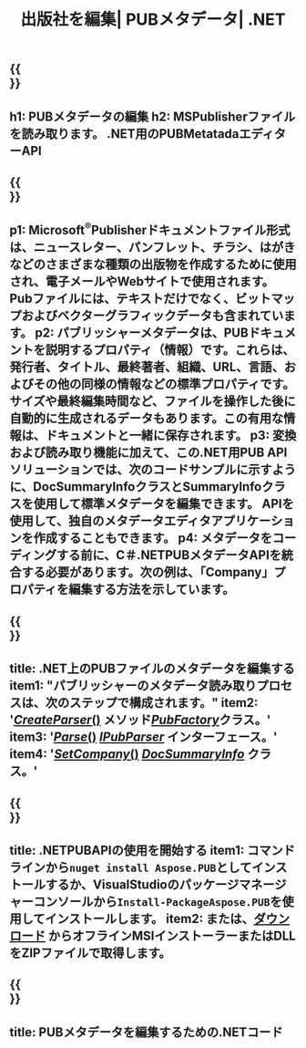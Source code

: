 ﻿---
translation: true
template: /_templates/metadata-net.md
title: 出版社を編集| PUBメタデータ| .NET
description: クロスプラットフォームのPUB.NETAPIソリューションを使用して、パブリッシャーファイルのメタデータを読み取ります。オンプレミスの.NETAPIを使用すると、SummaryInfoプロパティとDocSummaryInfoプロパティにアクセスできます。
url: /net/metadata/pub/
metakeywords: パブメタデータネットの編集、パブファイルメタデータC＃、パブリッシャーメタデータエディター.net、パブファイルメタデータC＃の読み取り、パブメタデータ.netの読み取り
family: pub
platformtag: net
feature: metadata
aliases: / net / metadata /
---

{{<section banner>}}
---
h1: PUBメタデータの編集
h2: MSPublisherファイルを読み取ります。 .NET用のPUBMetatadaエディターAPI
---

{{<section overview>}}
---
p1: Microsoft<sup>®</sup>Publisherドキュメントファイル形式は、ニュースレター、パンフレット、チラシ、はがきなどのさまざまな種類の出版物を作成するために使用され、電子メールやWebサイトで使用されます。 Pubファイルには、テキストだけでなく、ビットマップおよびベクターグラフィックデータも含まれています。
p2: パブリッシャーメタデータは、PUBドキュメントを説明するプロパティ（情報）です。これらは、発行者、タイトル、最終著者、組織、URL、言語、およびその他の同様の情報などの標準プロパティです。サイズや最終編集時間など、ファイルを操作した後に自動的に生成されるデータもあります。この有用な情報は、ドキュメントと一緒に保存されます。
p3: 変換および読み取り機能に加えて、この.NET用PUB APIソリューションでは、次のコードサンプルに示すように、DocSummaryInfoクラスとSummaryInfoクラスを使用して標準メタデータを編集できます。 APIを使用して、独自のメタデータエディタアプリケーションを作成することもできます。
p4: メタデータをコーディングする前に、C＃.NETPUBメタデータAPIを統合する必要があります。次の例は、「Company」プロパティを編集する方法を示しています。
---

{{<section feature1>}}
---
title: .NET上のPUBファイルのメタデータを編集する
item1: "パブリッシャーのメタデータ読み取りプロセスは、次のステップで構成されます。"
item2: '[*CreateParser*()](https://reference.aspose.com/pub/net/aspose.pub/pubfactory/methods/createparser/index) メソッド[*PubFactory*](https://reference.aspose.com/pub/net/aspose.pub/pubfactory/)クラス。'
item3: '[*Parse*()](https://reference.aspose.com/pub/net/aspose.pub/ipubparser/methods/parse) [*IPubParser*](https://reference.aspose.com/pub/net/aspose.pub/ipubparser/) インターフェース。'
item4: '[*SetCompany*()](https://reference.aspose.com/pub/net/aspose.pub/docsummaryinfo/methods/setcompany) [*DocSummaryInfo*](https://reference.aspose.com/pub/net/aspose.pub/docsummaryinfo) クラス。'
---

{{<section feature2>}}
---
title: .NETPUBAPIの使用を開始する
item1: コマンドラインから```nuget install Aspose.PUB```としてインストールするか、VisualStudioのパッケージマネージャーコンソールから```Install-PackageAspose.PUB```を使用してインストールします。
item2: または、[ダウンロード](https://releases.aspose.com/pub/net/) からオフラインMSIインストーラーまたはDLLをZIPファイルで取得します。
---

{{<section codeexample>}}
---
title: PUBメタデータを編集するための.NETコード
---